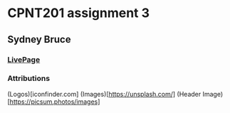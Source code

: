 # CPNT201 assignment 3
## Sydney Bruce
### [LivePage](https://sydneyyyc.github.io/cont201-a3/)

### Attributions

(Logos)[iconfinder.com]
(Images)[https://unsplash.com/]
(Header Image)[https://picsum.photos/images]
